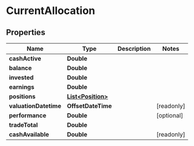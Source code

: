 

# CurrentAllocation


## Properties

Name | Type | Description | Notes
------------ | ------------- | ------------- | -------------
**cashActive** | **Double** |  | 
**balance** | **Double** |  | 
**invested** | **Double** |  | 
**earnings** | **Double** |  | 
**positions** | [**List&lt;Position&gt;**](Position.md) |  | 
**valuationDatetime** | **OffsetDateTime** |  |  [readonly]
**performance** | **Double** |  |  [optional]
**tradeTotal** | **Double** |  | 
**cashAvailable** | **Double** |  |  [readonly]



